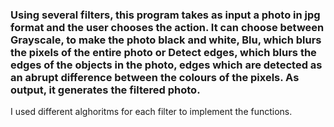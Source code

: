 ### Using several filters, this program takes as input a photo in jpg format and the user chooses the action. It can choose between Grayscale, to make the photo black and white, Blu, which blurs the pixels of the entire photo or Detect edges, which blurs the edges of the objects in the photo, edges which are detected as an abrupt difference between the colours of the pixels. As output, it generates the filtered photo.

I used different alghoritms for each filter to implement the functions.
